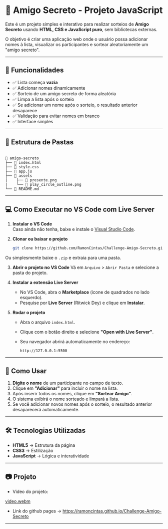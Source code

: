# 🎁 Amigo Secreto - Projeto JavaScript

Este é um projeto simples e interativo para realizar sorteios de **Amigo Secreto** usando **HTML, CSS e JavaScript puro**, sem bibliotecas externas.

O objetivo é criar uma aplicação web onde o usuário possa adicionar nomes à lista, visualizar os participantes e sortear aleatoriamente um "amigo secreto".

---

## 🚀 Funcionalidades

- ✅ Lista começa **vazia**
- ✅ Adicionar nomes dinamicamente
- ✅ Sorteio de um amigo secreto de forma aleatória
- ✅ Limpa a lista após o sorteio
- ✅ Se adicionar um nome após o sorteio, o resultado anterior desaparece
- ✅ Validação para evitar nomes em branco
- ✅ Interface simples

---

## 📂 Estrutura de Pastas

```

📁 amigo-secreto
├── 📄 index.html
├── 📄 style.css
├── 📄 app.js
├── 📁 assets
|    ├── 📄 presente.png
|    └── 📄 play_circle_outline.png
└── 📄 README.md

```

---

## 💻 Como Executar no VS Code com Live Server

1. **Instalar o VS Code**  
   Caso ainda não tenha, baixe e instale o [Visual Studio Code](https://code.visualstudio.com/).

2. **Clonar ou baixar o projeto**
   ```bash
   git clone https://github.com/RamonCintas/Challenge-Amigo-Secreto.git
   ```

Ou simplesmente baixe o `.zip` e extraia para uma pasta.

3. **Abrir o projeto no VS Code**
   Vá em `Arquivo` > `Abrir Pasta` e selecione a pasta do projeto.

4. **Instalar a extensão Live Server**

   * No VS Code, abra o **Marketplace** (ícone de quadrados no lado esquerdo).
   * Pesquise por **Live Server** (Ritwick Dey) e clique em **Instalar**.

5. **Rodar o projeto**

   * Abra o arquivo `index.html`.
   * Clique com o botão direito e selecione **"Open with Live Server"**.
   * Seu navegador abrirá automaticamente no endereço:

     ```
     http://127.0.0.1:5500
     ```

---

## 📜 Como Usar

1. **Digite o nome** de um participante no campo de texto.
2. Clique em **"Adicionar"** para incluir o nome na lista.
3. Após inserir todos os nomes, clique em **"Sortear Amigo"**.
4. O sistema exibirá o nome sorteado e limpará a lista.
5. Se você adicionar novos nomes após o sorteio, o resultado anterior desaparecerá automaticamente.

---

## 🛠 Tecnologias Utilizadas

* **HTML5** → Estrutura da página
* **CSS3** → Estilização
* **JavaScript** → Lógica e interatividade

---

## 📷 Projeto

- Video do projeto:

[video.webm](https://github.com/user-attachments/assets/6ad084bb-0a20-4a80-a53b-3ab448ac8905)

- Link do github pages -> https://ramoncintas.github.io/Challenge-Amigo-Secreto

---
